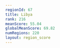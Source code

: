 ```yaml
---
regionId: 67
title: Libya
rank: 216
meanScore: 55.04
globalMeanScore: 69.82
numRegions: 220
layout: region_score
---
```

